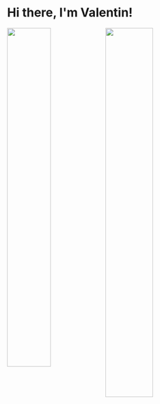 # Hi there, I'm Valentin! 

<img align="left"  width="45%" src="https://github-readme-stats.vercel.app/api?username=classValentin&show_icons=true&theme=radical" />

<img align="left" width="47%" src="https://github-readme-stats.vercel.app/api/top-langs/?username=classValentin&layout=compact" />
